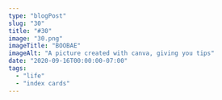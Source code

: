 ```yaml
---
type: "blogPost"
slug: "30"
title: "#30"
image: "30.png"
imageTitle: "BOOBAE"
imageAlt: "A picture created with canva, giving you tips"
date: "2020-09-16T00:00:00-07:00"
tags:
  - "life"
  - "index cards"
---
```


